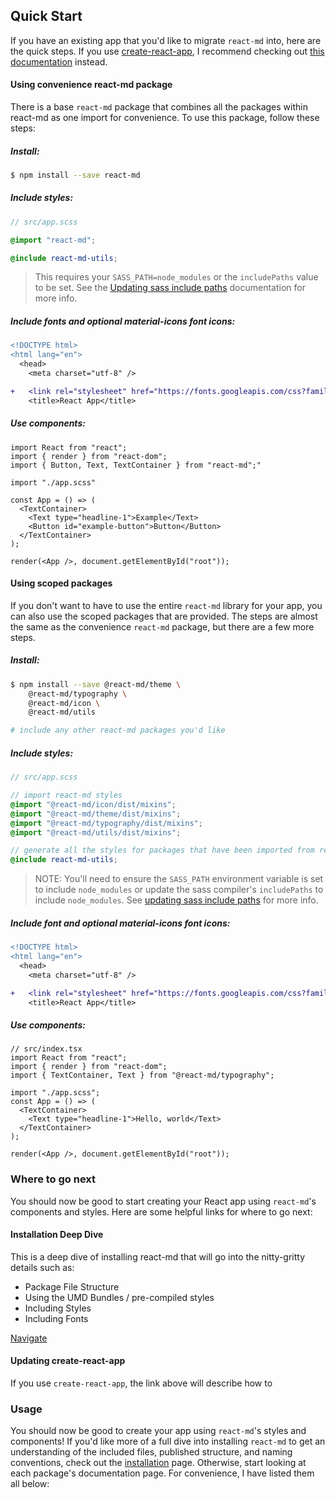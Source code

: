 ## Quick Start

If you have an existing app that you'd like to migrate `react-md` into, here are
the quick steps. If you use [create-react-app], I recommend checking out
[this documentation](/getting-started/updating-create-react-app) instead.

#### Using convenience react-md package

There is a base `react-md` package that combines all the packages within
react-md as one import for convenience. To use this package, follow these steps:

##### Install:

```sh
$ npm install --save react-md
```

##### Include styles:

```scss
// src/app.scss

@import "react-md";

@include react-md-utils;
```

> This requires your `SASS_PATH=node_modules` or the `includePaths` value to be
> set. See the
> [Updating sass include paths](/getting-started/installation#updating-sass-include-paths)
> documentation for more info.

##### Include fonts and optional material-icons font icons:

```diff
<!DOCTYPE html>
<html lang="en">
  <head>
    <meta charset="utf-8" />

+   <link rel="stylesheet" href="https://fonts.googleapis.com/css?family=Roboto:300,400,500,700|Material+Icons">
    <title>React App</title>
```

##### Use components:

```tsx
import React from "react";
import { render } from "react-dom";
import { Button, Text, TextContainer } from "react-md";"

import "./app.scss"

const App = () => (
  <TextContainer>
    <Text type="headline-1">Example</Text>
    <Button id="example-button">Button</Button>
  </TextContainer>
);

render(<App />, document.getElementById("root"));
```

#### Using scoped packages

If you don't want to have to use the entire `react-md` library for your app, you
can also use the scoped packages that are provided. The steps are almost the
same as the convenience `react-md` package, but there are a few more steps.

##### Install:

```sh
$ npm install --save @react-md/theme \
    @react-md/typography \
    @react-md/icon \
    @react-md/utils

# include any other react-md packages you'd like
```

##### Include styles:

```scss
// src/app.scss

// import react-md styles
@import "@react-md/icon/dist/mixins";
@import "@react-md/theme/dist/mixins";
@import "@react-md/typography/dist/mixins";
@import "@react-md/utils/dist/mixins";

// generate all the styles for packages that have been imported from react-md
@include react-md-utils;
```

> NOTE: You'll need to ensure the `SASS_PATH` environment variable is set to
> include `node_modules` or update the sass compiler's `includePaths` to include
> `node_modules`. See
> [updating sass include paths](/getting-started/installation#updating-sass-include-paths)
> for more info.

##### Include font and optional material-icons font icons:

```diff
<!DOCTYPE html>
<html lang="en">
  <head>
    <meta charset="utf-8" />

+   <link rel="stylesheet" href="https://fonts.googleapis.com/css?family=Roboto:300,400,500,700|Material+Icons">
    <title>React App</title>
```

##### Use components:

```tsx
// src/index.tsx
import React from "react";
import { render } from "react-dom";
import { TextContainer, Text } from "@react-md/typography";

import "./app.scss";
const App = () => (
  <TextContainer>
    <Text type="headline-1">Hello, world</Text>
  </TextContainer>
);

render(<App />, document.getElementById("root"));
```

### Where to go next

You should now be good to start creating your React app using `react-md`'s
components and styles. Here are some helpful links for where to go next:

#### Installation Deep Dive

This is a deep dive of installing react-md that will go into the nitty-gritty
details such as:

- Package File Structure
- Using the UMD Bundles / pre-compiled styles
- Including Styles
- Including Fonts

[Navigate](installation)

#### Updating create-react-app

If you use `create-react-app`, the link above will describe how to

### Usage

You should now be good to create your app using `react-md`'s styles and
components! If you'd like more of a full dive into installing `react-md` to get
an understanding of the included files, published structure, and naming
conventions, check out the [installation](/getting-started/installation) page.
Otherwise, start looking at each package's documentation page. For convenience,
I have listed them all below:

[create-react-app]: https://github.com/facebook/create-react-app
[yarn]: https://yarnpkg.com
[typescript]: https://www.typescriptlang.org
